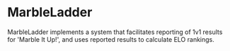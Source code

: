 # MarbleLadder
MarbleLadder implements a system that facilitates reporting of 1v1 results for 'Marble It Up!', and uses reported results to calculate ELO rankings.
